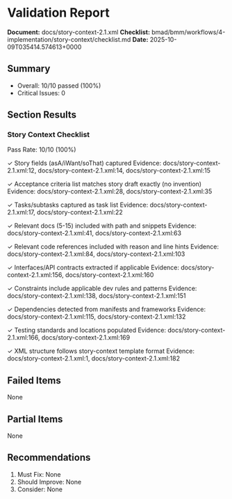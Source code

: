 # Validation Report

**Document:** docs/story-context-2.1.xml
**Checklist:** bmad/bmm/workflows/4-implementation/story-context/checklist.md
**Date:** 2025-10-09T035414.574613+0000

## Summary
- Overall: 10/10 passed (100%)
- Critical Issues: 0

## Section Results

### Story Context Checklist
Pass Rate: 10/10 (100%)

✓ Story fields (asA/iWant/soThat) captured
Evidence: docs/story-context-2.1.xml:12, docs/story-context-2.1.xml:14, docs/story-context-2.1.xml:15

✓ Acceptance criteria list matches story draft exactly (no invention)
Evidence: docs/story-context-2.1.xml:28, docs/story-context-2.1.xml:35

✓ Tasks/subtasks captured as task list
Evidence: docs/story-context-2.1.xml:17, docs/story-context-2.1.xml:22

✓ Relevant docs (5-15) included with path and snippets
Evidence: docs/story-context-2.1.xml:41, docs/story-context-2.1.xml:63

✓ Relevant code references included with reason and line hints
Evidence: docs/story-context-2.1.xml:84, docs/story-context-2.1.xml:103

✓ Interfaces/API contracts extracted if applicable
Evidence: docs/story-context-2.1.xml:156, docs/story-context-2.1.xml:160

✓ Constraints include applicable dev rules and patterns
Evidence: docs/story-context-2.1.xml:138, docs/story-context-2.1.xml:151

✓ Dependencies detected from manifests and frameworks
Evidence: docs/story-context-2.1.xml:115, docs/story-context-2.1.xml:132

✓ Testing standards and locations populated
Evidence: docs/story-context-2.1.xml:166, docs/story-context-2.1.xml:169

✓ XML structure follows story-context template format
Evidence: docs/story-context-2.1.xml:1, docs/story-context-2.1.xml:182

## Failed Items
None

## Partial Items
None

## Recommendations
1. Must Fix: None
2. Should Improve: None
3. Consider: None
